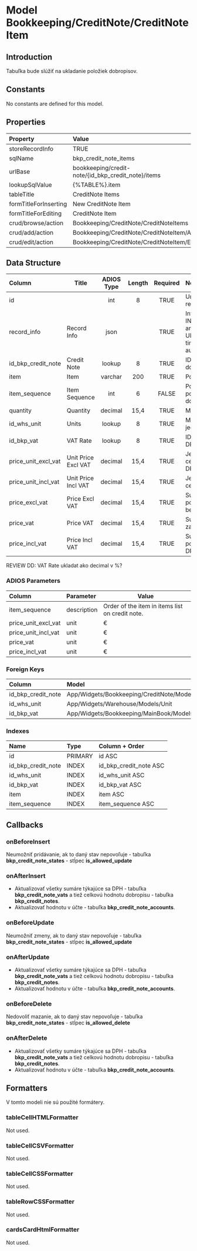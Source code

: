 # Model Bookkeeping/CreditNote/CreditNoteItem

## Introduction

Tabuľka bude slúžiť na ukladanie položiek dobropisov.

## Constants

No constants are defined for this model.

## Properties

| Property              | Value                                              |
| :-------------------- | :------------------------------------------------- |
| storeRecordInfo       | TRUE                                               |
| sqlName               | bkp_credit_note_items                              |
| urlBase               | bookkeeping/credit-note/{id_bkp_credit_note}/items |
| lookupSqlValue        | {%TABLE%}.item                                     |
| tableTitle            | CreditNote Items                                   |
| formTitleForInserting | New CreditNote Item                                |
| formTitleForEditing   | CreditNote Item                                    |
| crud/browse/action    | Bookkeeping/CreditNote/CreditNoteItems             |
| crud/add/action       | Bookkeeping/CreditNote/CreditNoteItem/Add          |
| crud/edit/action      | Bookkeeping/CreditNote/CreditNoteItem/Edit         |

## Data Structure

| Column              | Title               | ADIOS Type | Length | Required | Notes                                      |
| :------------------ | ------------------- | :--------: | :----: | :------: | :----------------------------------------- |
| id                  |                     |    int     |   8    |   TRUE   | Unique record ID                       |
| record_info         | Record Info         |    json    |        |   TRUE   | Info about INSERT and UPDATE time & author |
| id_bkp_credit_note  | Credit Note         |   lookup   |   8    |   TRUE   | ID dobropisu                               |
| item                | Item                |  varchar   |  200   |   TRUE   | Položka                                    |
| item_sequence       | Item Sequence       |    int     |   6    |  FALSE   | Poradie položky na dobropise               |
| quantity            | Quantity            |  decimal   |  15,4  |   TRUE   | Množstvo                                   |
| id_whs_unit         | Units               |   lookup   |   8    |   TRUE   | Merná jednotka                             |
| id_bkp_vat          | VAT Rate            |   lookup   |   8    |   TRUE   | ID Sadzby DPH                              |
| price_unit_excl_vat | Unit Price Excl VAT |  decimal   |  15,4  |   TRUE   | Jednotková cena bez DPH                    |
| price_unit_incl_vat | Unit Price Incl VAT |  decimal   |  15,4  |   TRUE   | Jednotková cena s DPH                      |
| price_excl_vat      | Price Excl VAT      |  decimal   |  15,4  |   TRUE   | Suma za položku bez DPH                    |
| price_vat           | Price VAT           |  decimal   |  15,4  |   TRUE   | Suma DPH za položku                        |
| price_incl_vat      | Price Incl VAT      |  decimal   |  15,4  |   TRUE   | Suma za položku s DPH                      |

REVIEW DD: VAT Rate ukladat ako decimal v %?

### ADIOS Parameters

| Column              | Parameter   | Value                                           |
| :------------------ | :---------- | ----------------------------------------------- |
| item_sequence       | description | Order of the item in items list on credit note. |
| price_unit_excl_vat | unit        | €                                               |
| price_unit_incl_vat | unit        | €                                               |
| price_vat           | unit        | €                                               |
| price_incl_vat      | unit        | €                                               |

### Foreign Keys

| Column             | Model                                                | Relation | OnUpdate | OnDelete |
| :----------------- | :--------------------------------------------------- | :------: | -------- | -------- |
| id_bkp_credit_note | App/Widgets/Bookkeeping/CreditNote/Models/CreditNote |   1:N    | Cascade  | Cascade  |
| id_whs_unit        | App/Widgets/Warehouse/Models/Unit                    |   1:N    | Cascade  | Restrict |
| id_bkp_vat         | App/Widgets/Bookkeeping/MainBook/Models/Vat          |   1:N    | Cascade  | Restrict |

### Indexes

| Name               | Type    | Column + Order         |
| :----------------- | :------ | :--------------------- |
| id                 | PRIMARY | id ASC                 |
| id_bkp_credit_note | INDEX   | id_bkp_credit_note ASC |
| id_whs_unit        | INDEX   | id_whs_unit ASC        |
| id_bkp_vat         | INDEX   | id_bkp_vat ASC         |
| item               | INDEX   | item ASC               |
| item_sequence      | INDEX   | item_sequence ASC      |

## Callbacks

### onBeforeInsert

Neumožniť pridávanie, ak to daný stav nepovoľuje - tabuľka **bkp_credit_note_states** - stĺpec **is_allowed_update**

### onAfterInsert

* Aktualizovať všetky sumáre týkajúce sa DPH - tabuľka **bkp_credit_note_vats** a tiež celkovú hodnotu dobropisu - tabuľka **bkp_credit_notes**.
* Aktualizovať hodnotu v účte - tabuľka **bkp_credit_note_accounts**.

### onBeforeUpdate

Neumožniť zmeny, ak to daný stav nepovoľuje - tabuľka **bkp_credit_note_states** - stĺpec **is_allowed_update**

### onAfterUpdate

* Aktualizovať všetky sumáre týkajúce sa DPH - tabuľka **bkp_credit_note_vats** a tiež celkovú hodnotu dobropisu - tabuľka **bkp_credit_notes**.
* Aktualizovať hodnotu v účte - tabuľka **bkp_credit_note_accounts**.

### onBeforeDelete

Nedovoliť mazanie, ak to daný stav nepovoľuje - tabuľka **bkp_credit_note_states** - stĺpec **is_allowed_delete**

### onAfterDelete

* Aktualizovať všetky sumáre týkajúce sa DPH - tabuľka **bkp_credit_note_vats** a tiež celkovú hodnotu dobropisu - tabuľka **bkp_credit_notes**.
* Aktualizovať hodnotu v účte - tabuľka **bkp_credit_note_accounts**.

## Formatters

V tomto modeli nie sú použité formátery.

### tableCellHTMLFormatter

Not used.

### tableCellCSVFormatter

Not used.

### tableCellCSSFormatter

Not used.

### tableRowCSSFormatter

Not used.

### cardsCardHtmlFormatter

Not used.
